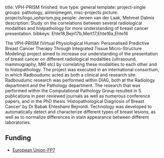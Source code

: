 title: VPH-PRISM
finished: true
type: general
template: project-single
groups: pathology, aiimnijmegen, msc-projects
picture: projects/logo_vphprism.jpg
people: Jeroen van der Laak, Mehmet Dalmis
description: Study on the correlations between several radiological modalities and histpathology for more understanding of breast cancer presentation.
bibkeys: Ehte18,Bejn17b,Mert17,Ehte16a,Ehte16

The VPH-PRISM (Virtual Physiological Human: Personalised Predictive Breast Cancer Therapy Through Integrated Tissue Micro-Structure Modeling) project aimed to increase our understanding of the presentation of breast cancer on different radiological modalities (ultrasound, mammography, MRI etc) by correlating these modalities to each other and to histopathology. The project was executed in an international consortium, in which Radboudumc acted as both a clinical and research site. Radboudumc research was performed within DIAG, both at the Radiology department and the Pathology department. The research that was performed within the Computational Pathology Group resulted in 5 publications in peer reviewed journals as well as numerous conference papers, and in the PhD thesis ‘Histopathological Diagnosis of Breast Cancer’ by Dr Babak Ehteshami Bejnordi. Technology was developed to automatically detect and characterize different types of breast lesions, as well as to normalize differences in stain appearance between different laboratories.

## Funding

* [European Union-FP7](https://ec.europa.eu/research/fp7/index_en.cfm)

